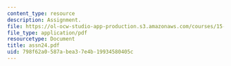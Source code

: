 ```yaml
---
content_type: resource
description: Assignment.
file: https://ol-ocw-studio-app-production.s3.amazonaws.com/courses/15-988-system-dynamics-self-study-fall-1998-spring-1999/798f62a0587abea37e4b19934580405c_assn24.pdf
file_type: application/pdf
resourcetype: Document
title: assn24.pdf
uid: 798f62a0-587a-bea3-7e4b-19934580405c
---
```

